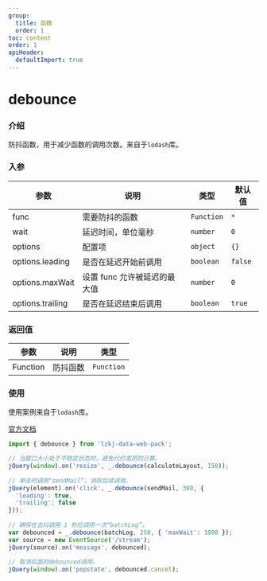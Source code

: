 ```yaml
---
group:
  title: 函数
  order: 1
toc: content
order: 1
apiHeader:
  defaultImport: true
---
```


# debounce

### 介绍

防抖函数，用于减少函数的调用次数。来自于`lodash`库。

### 入参

| 参数 | 说明 | 类型 | 默认值 |
| --- | --- | --- | --- |
| func | 需要防抖的函数 | `Function` | `*` |
| wait | 延迟时间，单位毫秒 | `number` | `0` |
| options | 配置项 | `object` | `{}` |
| options.leading | 是否在延迟开始前调用 | `boolean` | `false` |
| options.maxWait | 设置 func 允许被延迟的最大值 | `number` | `0` |
| options.trailing | 是否在延迟结束后调用 | `boolean` | `true` |

### 返回值

| 参数 | 说明 | 类型 |
| --- | --- | --- |
| Function | 防抖函数 | `Function` |

### 使用

使用案例来自于`lodash`库。

[官方文档](https://lodash.com/docs/4.17.15#debounce)

```ts
import { debounce } from 'lzkj-data-web-pack';

// 当窗口大小处于不稳定状态时，避免代价高昂的计算。
jQuery(window).on('resize', _.debounce(calculateLayout, 150));
 
// 单击时调用“sendMail”，消除后续调用。
jQuery(element).on('click', _.debounce(sendMail, 300, {
  'leading': true,
  'trailing': false
}));
 
// 确保在去抖调用 1 秒后调用一次“batchLog”。
var debounced = _.debounce(batchLog, 250, { 'maxWait': 1000 });
var source = new EventSource('/stream');
jQuery(source).on('message', debounced);
 
// 取消后面的debounced调用。
jQuery(window).on('popstate', debounced.cancel);
```